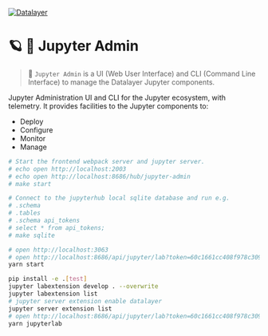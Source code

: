[![Datalayer](https://assets.datalayer.design/datalayer-25.svg)](https://datalayer.io)

# 🪐 💁 Jupyter Admin

> 🛂 `Jupyter Admin` is a UI (Web User Interface) and CLI (Command Line Interface) to manage the Datalayer Jupyter components.

Jupyter Administration UI and CLI for the Jupyter ecosystem, with telemetry. It provides facilities to the Jupyter components to:

- Deploy
- Configure
- Monitor
- Manage

```bash
# Start the frontend webpack server and jupyter server.
# echo open http://localhost:2003
# echo open http://localhost:8686/hub/jupyter-admin
# make start
```

```bash
# Connect to the jupyterhub local sqlite database and run e.g.
# .schema
# .tables
# .schema api_tokens
# select * from api_tokens;
# make sqlite
```

```bash
# open http://localhost:3063
# open http://localhost:8686/api/jupyter/lab?token=60c1661cc408f978c309d04157af55c9588ff9557c9380e4fb50785750703da6
yarn start
```

```bash
pip install -e .[test]
jupyter labextension develop . --overwrite
jupyter labextension list
# jupyter server extension enable datalayer
jupyter server extension list
# open http://localhost:8686/api/jupyter/lab?token=60c1661cc408f978c309d04157af55c9588ff9557c9380e4fb50785750703da6
yarn jupyterlab
```
